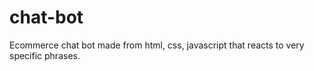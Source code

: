 # chat-bot
Ecommerce chat bot made from html, css, javascript that reacts to very specific phrases.
